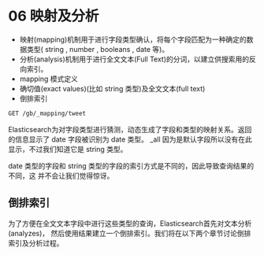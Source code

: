 # 06 映射及分析

- 映射(mapping)机制用于进行字段类型确认，将每个字段匹配为一种确定的数据类型( string , number , booleans , date 等)。
- 分析(analysis)机制用于进行全文文本(Full Text)的分词，以建立供搜索用的反向索引。
- mapping 模式定义
- 确切值(exact values)(比如 string 类型)及全文文本(full text)
- 倒排索引

```txt
GET /gb/_mapping/tweet
```
Elasticsearch为对字段类型进行猜测，动态生成了字段和类型的映射关系。返回的信息显示了 date 字段被识别为 date 类型。 \_all 因为是默认字段所以没有在此显示，不过我们知道它是 string 类型。

date 类型的字段和 string 类型的字段的索引方式是不同的，因此导致查询结果的不同，这
并不会让我们觉得惊讶。


## 倒排索引

为了方便在全文文本字段中进行这些类型的查询，Elasticsearch首先对文本分析(analyzes)，
然后使用结果建立一个倒排索引。我们将在以下两个章节讨论倒排索引及分析过程。
